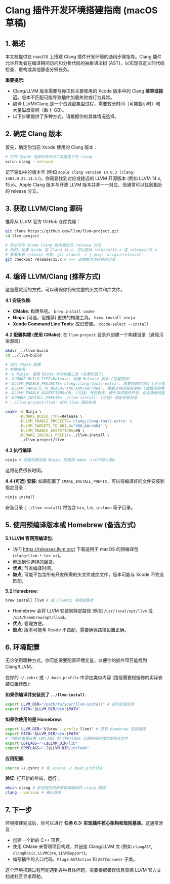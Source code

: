 # Clang 插件开发环境搭建指南 (macOS 草稿)

## 1. 概述

本文档提供在 macOS 上搭建 Clang 插件开发环境的通用步骤指导。Clang 插件允许开发者在编译期间访问和分析代码的抽象语法树 (AST)，以实现自定义的代码检查、重构或其他静态分析任务。

**重要提示**:
*   Clang/LLVM 版本需要与你项目主要使用的 Xcode 版本中的 Clang **兼容或接近**。版本不匹配可能导致插件加载失败或行为异常。
*   编译 LLVM/Clang 是一个资源密集型过程，需要较长时间（可能数小时）和大量磁盘空间（数十 GB）。
*   以下步骤提供了多种方式，请根据你的具体情况选择。

## 2. 确定 Clang 版本

首先，确定你当前 Xcode 使用的 Clang 版本：
```bash
# 打开 Xcode 选择的命令行工具路径下的 clang
xcrun clang --version
```
记下输出中的版本号 (例如 `Apple clang version 14.0.3 (clang-1403.0.22.14.1)`)。你需要找到对应或接近的 LLVM 开源版本 (例如 LLVM 14.x, 15.x)。Apple Clang 版本与开源 LLVM 版本并非一一对应，但通常可以找到相近的 release 分支。

## 3. 获取 LLVM/Clang 源码

推荐从 LLVM 官方 GitHub 仓库克隆：
```bash
git clone https://github.com/llvm/llvm-project.git
cd llvm-project

# 检出与你 Xcode Clang 版本接近的 release 分支
# 例如，如果 Xcode 是 Clang 14.x，可以尝试 release/14.x 或 release/15.x
# 查看所有 release 分支: git branch -r | grep 'origin/release/'
git checkout release/15.x # <== 请替换为你选择的分支
```

## 4. 编译 LLVM/Clang (推荐方式)

这是最灵活的方式，可以确保你拥有完整的头文件和库文件。

**4.1 安装依赖**:
*   **CMake**: 构建系统。 `brew install cmake`
*   **Ninja**: (可选，但推荐) 更快的构建工具。 `brew install ninja`
*   **Xcode Command Line Tools**: 应已安装。 `xcode-select --install`

**4.2 配置构建 (使用 CMake)**:
在 `llvm-project` 目录外创建一个构建目录（避免污染源码）：
```bash
mkdir ../llvm-build
cd ../llvm-build

# 运行 CMake 配置
# 参数说明:
# -G Ninja: 使用 Ninja 作为构建工具 (如果安装了)
# -DCMAKE_BUILD_TYPE=Release: 构建 Release 版本 (性能更好)
# -DLLVM_ENABLE_PROJECTS='clang;clang-tools-extra': 需要构建的项目 (至少需要 clang)
# -DLLVM_TARGETS_TO_BUILD="X86;ARM;AArch64": 需要支持的目标架构 (根据你的需求调整，macOS 通常需要 X86 和 AArch64/ARM)
# -DLLVM_ENABLE_ASSERTIONS=ON: (可选) 开启断言，便于调试插件开发，但会降低性能
# -DCMAKE_INSTALL_PREFIX=../llvm-install: (可选) 指定安装目录
# ../llvm-project/llvm: 指向 llvm 源码目录

cmake -G Ninja \
      -DCMAKE_BUILD_TYPE=Release \
      -DLLVM_ENABLE_PROJECTS='clang;clang-tools-extra' \
      -DLLVM_TARGETS_TO_BUILD="X86;AArch64" \
      -DLLVM_ENABLE_ASSERTIONS=ON \
      -DCMAKE_INSTALL_PREFIX=../llvm-install \
      ../llvm-project/llvm
```

**4.3 执行编译**:
```bash
ninja # 或者如果没用 Ninja，则使用 make -j<CPU核心数>
```
这将花费很长时间。

**4.4 (可选) 安装**:
如果配置了 `CMAKE_INSTALL_PREFIX`，可以将编译好的文件安装到指定目录：
```bash
ninja install
```
安装目录 (`../llvm-install`) 将包含 `bin`, `lib`, `include` 等子目录。

## 5. 使用预编译版本或 Homebrew (备选方式)

**5.1 LLVM 官网预编译包**:
*   访问 https://releases.llvm.org/ 下载适用于 macOS 的预编译包 (`clang+llvm-*.tar.xz`)。
*   解压到你选择的目录。
*   **优点**: 节省编译时间。
*   **缺点**: 可能不包含所有开发所需的头文件或库文件，版本可能与 Xcode 不完全匹配。

**5.2 Homebrew**:
```bash
brew install llvm # 或 llvm@15 等特定版本
```
*   Homebrew 会将 LLVM 安装到特定路径 (例如 `/usr/local/opt/llvm` 或 `/opt/homebrew/opt/llvm`)。
*   **优点**: 管理方便。
*   **缺点**: 版本可能与 Xcode 不匹配，需要确保路径设置正确。

## 6. 环境配置

无论使用哪种方式，你可能需要配置环境变量，以便你的插件项目能找到 Clang/LLVM。

在你的 `~/.zshrc` 或 `~/.bash_profile` 中添加类似内容 (路径需要根据你的实际安装位置修改):

**如果你编译并安装到了 `../llvm-install`**:
```bash
export LLVM_DIR="/path/to/your/llvm-install" # 指向安装目录
export PATH="$LLVM_DIR/bin:$PATH"
```

**如果你使用的是 Homebrew**:
```bash
export LLVM_DIR="$(brew --prefix llvm)" # 获取 Homebrew 安装路径
export PATH="$LLVM_DIR/bin:$PATH"
# 可能还需要设置 LDFLAGS 和 CPPFLAGS 以便链接时找到库和头文件
export LDFLAGS="-L$LLVM_DIR/lib"
export CPPFLAGS="-I$LLVM_DIR/include"
```

**应用配置**:
```bash
source ~/.zshrc # 或 source ~/.bash_profile
```

**验证**:
打开新的终端，运行：
```bash
which clang # 应该指向你新安装或编译的 clang 路径
clang --version # 确认版本
```

## 7. 下一步

环境搭建完成后，你可以进行 **任务 6.3: 实现插件核心架构和规则基类**。这通常涉及：
*   创建一个新的 C++ 项目。
*   使用 CMake 来管理项目构建，并链接 Clang/LLVM 库 (例如 `clangAST`, `clangBasic`, `LLVMCore`, `LLVMSupport`)。
*   编写插件的入口代码、`PluginASTAction` 和 `ASTConsumer` 子类。

这个环境搭建过程可能遇到各种具体问题，需要根据错误信息查阅 LLVM 官方文档或社区寻求帮助。 